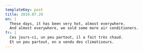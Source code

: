 ```yaml
---
templateKey: post
title: 2019.07.29
en: |
  These days, it has been very hot, almost everywhere. 
  And almost everywhere, we sold some more air conditioners.
fr: |
  Ces jours-ci, un peu partout, il a fait très chaud. 
  Et un peu partout, on a vendu des climatiseurs.
---
```


